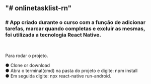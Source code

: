 
<h2>"# onlinetasklist-rn"  </h2>

<h3># App criado durante o curso com a função de adicionar tarefas, marcar quando completas e excluir as mesmas,</br> foi utilizada a tecnologia React Native. </h3></br>

Para rodar o projeto.

● Clone or download <br/>
● Abra o terminal(cmd) na pasta do projeto e digite: npm install <br/>
● Em seguida digite: npx react-native run-android. <br/>